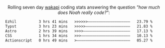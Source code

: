 <p align="center">Rolling seven day <a href="https://wakapi.dev/"/>wakapi</a> coding stats answering the question <i>"how much does Noah really code?"</i>:</p>
<!--START_SECTION:waka-->

```txt
Ezhil          3 hrs 41 mins   >>>>>>———————————————————   23.79 %
Typst          3 hrs 23 mins   >>>>>————————————————————   21.83 %
Astro          2 hrs 39 mins   >>>>—————————————————————   17.13 %
CSS            1 hrs 34 mins   >>>——————————————————————   10.13 %
Actionscript   0 hrs 49 mins   >————————————————————————   05.27 %
```

<!--END_SECTION:waka-->
